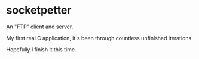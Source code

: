 # socketpetter

An "FTP" client and server.

My first real C application, it's been through countless unfinished iterations.

Hopefully I finish it this time.
